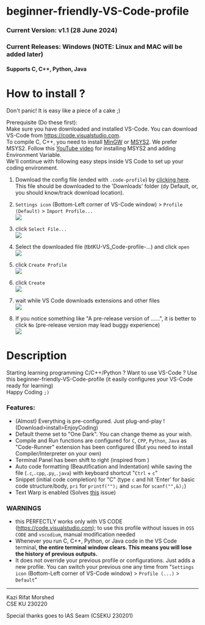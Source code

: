# beginner-friendly-VS-Code-profile

### Current Version: v1.1 (28 June 2024)

### Current Releases: Windows (NOTE: Linux and MAC will be added later)

#### Supports C, C++, Python, Java

# How to install ?

Don't panic! It is easy like a piece of a cake ;)

Prerequisite (Do these first):  
Make sure you have downloaded and installed VS-Code. You can download VS-Code from https://code.visualstudio.com.  
To compile C, C++, you need to install [MinGW]() or [MSYS2](https://www.msys2.org). We prefer MSYS2. Follow this [YouTube video]() for installing MSYS2 and adding Environment Variable.  
We'll continue with following easy steps inside VS Code to set up your coding environment.

1. Download the config file (ended with `.code-profile`) by [clicking here](https://github.com/KaziRifatMorshed/beginner-friendly-VS-Code-profile/releases/download/v1/tbtKU-VS_Code-profile-v1-Windows.code-profile). This file should be downloaded to the 'Downloads' folder (dy Default, or, you should know/track download location).

2. `Settings icon` (Bottom-Left corner of VS-Code window) > `Profile (Default)` > `Import Profile...`  
   ![](/img/img1.png)

3. click `Select File...`  
   ![](/img/img2.png)

4. Select the downloaded file (tbtKU-VS_Code-profile-...) and click `open`  
   ![](/img/img3.png)

5. click `Create Profile`  
   ![](/img/img4.png)

6. click `Create`  
   ![](/img/img5.png)
7. wait while VS Code downloads extensions and other files  
   ![](/img/img6.png)

8. If you notice something like "A pre-release version of ......", it is better to click `No` (pre-release version may lead buggy experience)  
   ![](/img/img7.png)

<!-- --- -->

# Description

Starting learning programming C/C++/Python ? Want to use VS-Code ? Use this beginner-friendly-VS-Code-profile (it easily configures your VS-Code ready for learning)  
Happy Coding `;)`

### Features:

- (Almost) Everything is pre-configured. Just plug-and-play ! (Download>install>EnjoyCoding)
- Default theme set to "One Dark". You can change theme as your wish.
- Compile and Run functions are configured for `C`, `CPP`, `Python`, `Java` as "Code-Runner" extension has been configured (But you need to install Compiler/Interpreter on your own)
- Terminal Panel has been shift to right (inspired from )
- Auto code formatting (Beautification and Indentation) while saving the file (`.c`,`.cpp`,`.py`,`.java`) with keyboard shortcut "`Ctrl` + `c`"
- Snippet (initial code completion) for "C" (type `c` and hit 'Enter' for basic code structure/body, `pri` for `printf("");` and `scan` for `scanf("",&);`)
- Text Warp is enabled (Solves [this](https://www.google.com/url?sa=i&url=https%3A%2F%2Fstackoverflow.com%2Fquestions%2F31025502%2Fhow-can-i-switch-word-wrap-on-and-off-in-visual-studio-code&psig=AOvVaw05koewMaISImJONV6njPwX&ust=1719605582459000&source=images&cd=vfe&opi=89978449&ved=0CBEQjRxqFwoTCNjaspbM_IYDFQAAAAAdAAAAABAE) issue)

### WARNINGS

- this PERFECTLY works only with VS CODE (https://code.visualstudio.com); to use this profile without issues in `OSS CODE` and `vscodium`, manual modification needed
- Whenever you run C, C++, Python, or Java code in the VS Code terminal, **the entire terminal window clears. This means you will lose the history of previous outputs.**
- It does not override your previous profile or configurations. Just adds a new profile. You can switch your previous one any time from "`Settings icon` (Bottom-Left corner of VS-Code window) > `Profile (...)` > `Default`"

---

Kazi Rifat Morshed  
CSE KU 230220

Special thanks goes to IAS Seam (CSEKU 230201)
